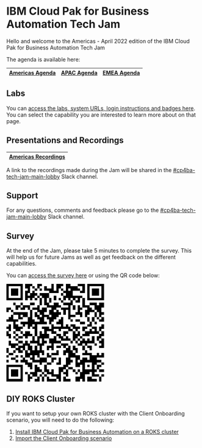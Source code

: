 # IBM Cloud Pak for Business Automation Tech Jam

Hello and welcome to the Americas - April 2022 edition of the IBM Cloud Pak for Business Automation Tech Jam

The agenda is available here:

| [Americas Agenda](/Presentations%20%26%20Recordings/Americas/April%202022/[CP4BA%20Tech%20Jam%202022.04.19]%20Americas%20Agenda.pdf) | [APAC Agenda](/Presentations%20%26%20Recordings/Americas/April%202022/[CP4BA%20Tech%20Jam%202022.04.19]%20Americas%20Agenda.pdf) | [EMEA Agenda]() |
| ------------------------------------------------------------ | ---------|-------|

## Labs

You can [access the labs, system URLs, login instructions and badges here](/Labs.md). You can select the capability you are interested to learn more about on that page.

## Presentations and Recordings

| [Americas Recordings](https://github.com/IBM/cp4ba-tech-jam/tree/main/Presentations%20%26%20Recordings/Americas/April%202022) |
| ------------------------------------------------------------ |

A link to the recordings made during the Jam will be shared in the [#cp4ba-tech-jam-main-lobby](https://ibm-cloudpak-partners.slack.com/archives/C03BNA8A8H4) Slack channel.

## Support

For any questions, comments and feedback please go to the [#cp4ba-tech-jam-main-lobby](https://ibm-cloudpak-partners.slack.com/archives/C03BNA8A8H4) Slack channel.

## Survey

At the end of the Jam, please take 5 minutes to complete the survey. This will help us for future Jams as well as get feedback on the different capabilities.

You can [access the survey here](https://www.surveymonkey.com/r/CP4BATechJam2022) or using the QR code below:

![Survey QR Code](survey-qrcode.png)

## DIY ROKS Cluster

If you want to setup your own ROKS cluster with the Client Onboarding scenario, you will need to do the following:

1. [Install IBM Cloud Pak for Business Automation on a ROKS cluster](https://github.com/IBM/cp4ba-rapid-deployment)
2. [Import the Client Onboarding scenario](https://github.com/IBM/cp4ba-client-onboarding-scenario)

